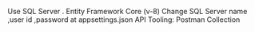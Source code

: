 Use SQL Server .
Entity Framework Core (v-8)
Change SQL Server name ,user id ,password at appsettings.json
API Tooling: Postman Collection
